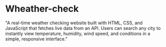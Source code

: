 # Wheather-check
"A real-time weather checking website built with HTML, CSS, and JavaScript that fetches live data from an API. Users can search any city to instantly view temperature, humidity, wind speed, and conditions in a simple, responsive interface."
